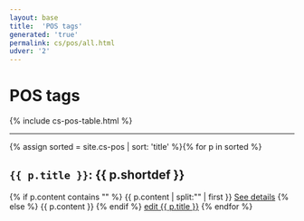 ```yaml
---
layout: base
title:  'POS tags'
generated: 'true'
permalink: cs/pos/all.html
udver: '2'
---
```


# POS tags

{% include cs-pos-table.html %}

----------

{% assign sorted = site.cs-pos | sort: 'title' %}{% for p in sorted %}
<a id="al-cs-pos/{{ p.title }}" class="al-dest"/>
<h2><code>{{ p.title }}</code>: {{ p.shortdef }}</h2>
{% if p.content contains "<!--details-->" %}
{{ p.content | split:"<!--details-->" | first }}
<a href="{{ p.title }}" class="al-doc">See details</a>
{% else %}
{{ p.content }}
{% endif %}
<a href="{{ site.git_edit }}/{% if p.collection %}{{ p.relative_path }}{% else %}{{ p.path }}{% endif %}" target="#">edit {{ p.title }}</a>
{% endfor %}
